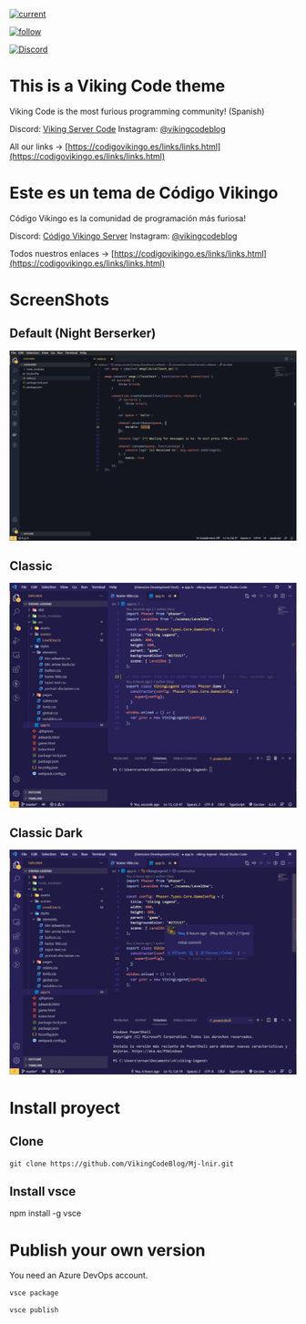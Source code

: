 
[![current](https://img.shields.io/badge/Current-0.0.6-<COLOR>.svg)](https://github.com/VikingCodeBlog/Mj-lnir/blob/main/package.json)

[![follow](https://img.shields.io/badge/Follow-@vikingcodeblog-orange.svg)](https://www.instagram.com/vikingcodeblog/)

[![Discord](https://img.shields.io/badge/Discord-CódigoVikingoServer-purple.svg)](https://discord.gg/MSNcqqgWX9)

# This is a Viking Code theme
Viking Code is the most furious programming community! (Spanish)

Discord: [Viking Server Code](https://discord.gg/dGHN2KufWm)
Instagram: [@vikingcodeblog](https://www.instagram.com/vikingcodeblog/)

All our links -> [https://codigovikingo.es/links/links.html](https://codigovikingo.es/links/links.html)

# Este es un tema de Código Vikingo
Código Vikingo es la comunidad de programación más furiosa!

Discord: [Código Vikingo Server](https://discord.gg/dGHN2KufWm)
Instagram: [@vikingcodeblog](https://www.instagram.com/vikingcodeblog/)

Todos nuestros enlaces -> [https://codigovikingo.es/links/links.html](https://codigovikingo.es/links/links.html)


# ScreenShots

## Default (Night Berserker)
![default](https://raw.githubusercontent.com/VikingCodeBlog/Mj-lnir/main/images/default.png)
## Classic
![Classic](https://raw.githubusercontent.com/VikingCodeBlog/Mj-lnir/main/images/classic.png)

## Classic Dark
![dark](https://raw.githubusercontent.com/VikingCodeBlog/Mj-lnir/main/images/dark.png)

# Install proyect
## Clone
```
git clone https://github.com/VikingCodeBlog/Mj-lnir.git
```
## Install vsce
npm install -g vsce

# Publish your own version
You need an Azure DevOps account.

```
vsce package
```
```
vsce publish
```
